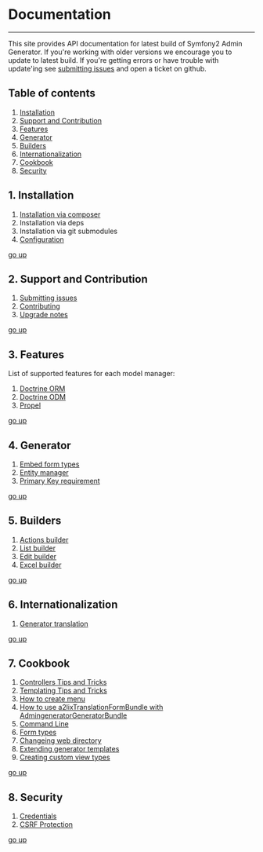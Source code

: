 # Documentation
---------------------------------------

This site provides API documentation for latest build of Symfony2 Admin Generator. 
If you're working with older versions we encourage you to update to latest build. 
If you're getting errors or have trouble with update'ing see [submitting issues][1] 
and open a ticket on github.

[1]: https://github.com/symfony2admingenerator/GeneratorBundle/blob/master/Resources/doc/support/submitting-issues.md

## Table of contents

1. [Installation][table-of-contents-1]
2. [Support and Contribution][table-of-contents-2]
3. [Features][table-of-contents-3]
4. [Generator][table-of-contents-4]
5. [Builders][table-of-contents-5]
6. [Internationalization][table-of-contents-6]
7. [Cookbook][table-of-contents-7]
8. [Security][table-of-contents-8]

[go-up]: https://github.com/symfony2admingenerator/GeneratorBundle/blob/master/Resources/doc/documentation.md#table-of-contents
[table-of-contents-1]: https://github.com/symfony2admingenerator/GeneratorBundle/blob/master/Resources/doc/documentation.md#1-installation
[table-of-contents-2]: https://github.com/symfony2admingenerator/GeneratorBundle/blob/master/Resources/doc/documentation.md#2-support-and-contribution
[table-of-contents-3]: https://github.com/symfony2admingenerator/GeneratorBundle/blob/master/Resources/doc/documentation.md#3-features
[table-of-contents-4]: https://github.com/symfony2admingenerator/GeneratorBundle/blob/master/Resources/doc/documentation.md#4-generator
[table-of-contents-5]: https://github.com/symfony2admingenerator/GeneratorBundle/blob/master/Resources/doc/documentation.md#5-builders
[table-of-contents-6]: https://github.com/symfony2admingenerator/GeneratorBundle/blob/master/Resources/doc/documentation.md#6-internationalization
[table-of-contents-7]: https://github.com/symfony2admingenerator/GeneratorBundle/blob/master/Resources/doc/documentation.md#7-cookbook
[table-of-contents-8]: https://github.com/symfony2admingenerator/GeneratorBundle/blob/master/Resources/doc/documentation.md#8-security

## 1. Installation

1. [Installation via composer][installation-1]
2. Installation via deps
3. Installation via git submodules
4. [Configuration][installation-4]

[go up][go-up]

[installation-1]: https://github.com/symfony2admingenerator/GeneratorBundle/blob/master/Resources/doc/installation/installation-via-composer.md
[installation-4]: https://github.com/symfony2admingenerator/GeneratorBundle/blob/master/Resources/doc/installation/configuration.md

## 2. Support and Contribution

1. [Submitting issues][support-and-contribution-1]
1. [Contributing][support-and-contribution-2]
1. [Upgrade notes][support-and-contribution-3]

[go up][go-up]

[support-and-contribution-1]: https://github.com/symfony2admingenerator/GeneratorBundle/blob/master/Resources/doc/support-and-contribution/submitting-issues.md
[support-and-contribution-2]: https://github.com/symfony2admingenerator/GeneratorBundle/blob/master/Resources/doc/support-and-contribution/contributing.md
[support-and-contribution-3]: https://github.com/symfony2admingenerator/GeneratorBundle/blob/master/Resources/doc/support-and-contribution/upgrade-notes.md

## 3. Features

List of supported features for each model manager:

1. [Doctrine ORM][features-1]
2. [Doctrine ODM][features-2]
3. [Propel][features-3]

[go up][go-up]

[features-1]: https://github.com/symfony2admingenerator/GeneratorBundle/blob/master/Resources/doc/features/doctrine-orm-features.md
[features-2]: https://github.com/symfony2admingenerator/GeneratorBundle/blob/master/Resources/doc/features/doctrine-odm-features.md
[features-3]: https://github.com/symfony2admingenerator/GeneratorBundle/blob/master/Resources/doc/features/propel-features.md

## 4. Generator

1. [Embed form types][generator-1]
2. [Entity manager][generator-2]
3. [Primary Key requirement][generator-3]

[generator-1]: https://github.com/symfony2admingenerator/GeneratorBundle/blob/master/Resources/doc/generator/embed-types.md
[generator-2]: https://github.com/symfony2admingenerator/GeneratorBundle/blob/master/Resources/doc/generator/entity-manager.md
[generator-3]: https://github.com/symfony2admingenerator/GeneratorBundle/blob/master/Resources/doc/generator/pk-requirement.md

[go up][go-up]

## 5. Builders

1. [Actions builder][builders-1]
2. [List builder][builders-2]
3. [Edit builder][builders-3]
4. [Excel builder][builders-4]

[builders-1]: https://github.com/symfony2admingenerator/AdmingeneratorGeneratorBundle/blob/master/Resources/doc/builders/actions-builder.md
[builders-2]: https://github.com/symfony2admingenerator/AdmingeneratorGeneratorBundle/blob/master/Resources/doc/builders/list-builder.md
[builders-3]: https://github.com/symfony2admingenerator/AdmingeneratorGeneratorBundle/blob/master/Resources/doc/builders/edit-builder.md
[builders-4]: https://github.com/symfony2admingenerator/AdmingeneratorGeneratorBundle/blob/master/Resources/doc/builders/excel-builder.md

[go up][go-up]

## 6. Internationalization

1. [Generator translation][internationalization-1]

[go up][go-up]

[internationalization-1]: https://github.com/symfony2admingenerator/AdmingeneratorGeneratorBundle/blob/master/Resources/doc/internationalization/generator-translation.md

## 7. Cookbook

1. [Controllers Tips and Tricks][cookbook-1]
2. [Templating Tips and Tricks][cookbook-2]
3. [How to create menu][cookbook-3]
4. [How to use a2lixTranslationFormBundle with AdmingeneratorGeneratorBundle][cookbook-4]
5. [Command Line][cookbook-5]
6. [Form types][cookbook-6]
7. [Changeing web directory][cookbook-7]
8. [Extending generator templates][cookbook-8]
9. [Creating custom view types][cookbook-9]

[go up][go-up]

[cookbook-1]: https://github.com/symfony2admingenerator/AdmingeneratorGeneratorBundle/blob/master/Resources/doc/cookbook/controllers.md
[cookbook-2]: https://github.com/symfony2admingenerator/AdmingeneratorGeneratorBundle/blob/master/Resources/doc/cookbook/templating.md
[cookbook-3]: https://github.com/symfony2admingenerator/AdmingeneratorGeneratorBundle/blob/master/Resources/doc/cookbook/menu.md
[cookbook-4]: https://github.com/symfony2admingenerator/AdmingeneratorGeneratorBundle/blob/master/Resources/doc/cookbook/a2lixTranslationFormBundle-integration.md
[cookbook-5]: https://github.com/symfony2admingenerator/AdmingeneratorGeneratorBundle/blob/master/Resources/doc/cookbook/commandLine.md
[cookbook-6]: https://github.com/symfony2admingenerator/AdmingeneratorGeneratorBundle/blob/master/Resources/doc/cookbook/formTypes.md
[cookbook-7]: https://github.com/symfony2admingenerator/AdmingeneratorGeneratorBundle/blob/master/Resources/doc/cookbook/changeing-web-directory.md
[cookbook-8]: https://github.com/symfony2admingenerator/AdmingeneratorGeneratorBundle/blob/master/Resources/doc/cookbook/extending-generator-templates.md
[cookbook-9]: https://github.com/symfony2admingenerator/AdmingeneratorGeneratorBundle/blob/master/Resources/doc/cookbook/custom-view-types.md

## 8. Security

1. [Credentials][security-1]
2. [CSRF Protection][security-2]

[go up][go-up]

[security-1]: https://github.com/symfony2admingenerator/AdmingeneratorGeneratorBundle/blob/master/Resources/doc/security/credentials.md
[security-2]: https://github.com/symfony2admingenerator/AdmingeneratorGeneratorBundle/blob/master/Resources/doc/security/csrf-protection.md
